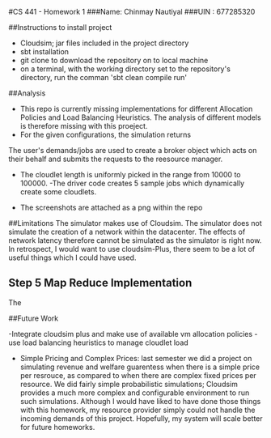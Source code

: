 
#CS 441 - Homework 1
###Name: Chinmay Nautiyal
###UIN : 677285320


##Instructions to install project
- Cloudsim; jar files included in the project directory
- sbt installation
- git clone<repo Link> to download the repository on to local machine
- on a terminal, with the working directory set to the repository's directory, run the comman 'sbt clean compile run'




##Analysis
- This repo is currently missing implementations for different Allocation Policies and Load Balancing Heuristics. The analysis of different models is therefore missing with this proeject. 
- For the given configurations, the simulation returns 

The user's demands/jobs are used to create a broker object which acts on their behalf and submits the requests to the reesource manager. 
- The cloudlet length is uniformly picked in the range from 10000 to 100000. 
-The driver code creates 5 sample jobs which dynamically create some cloudlets. 


- The screenshots are attached as a png within the repo



##Limitations
The simulator makes use of Cloudsim. The simulator does not simulate the creation of a network within the datacenter. The effects of network latency therefore cannot be simulated as the simulator is right now. In retrospect, I would want to use cloudsim-Plus, there seem to be a lot of useful things which I could have used. 




## Step 5 Map Reduce Implementation
The 



##Future Work

-Integrate cloudsim plus and make use of available vm allocation policies
-use load balancing heuristics to manage cloudlet load


- Simple Pricing and Complex Prices: last semester we did a project on simulating revenue and welfare guarentess when there is a simple price per resrouce, as compared to when there are complex fixed prices per resource. We did fairly simple probabilistic simulations; Cloudsim provides a much more complex and configurable environment to run such simulations. Although I would have liked to have done those things with this homework, my resource provider simply could not handle the incoming demands of this project. Hopefully, my system will scale better for future homeworks. 




